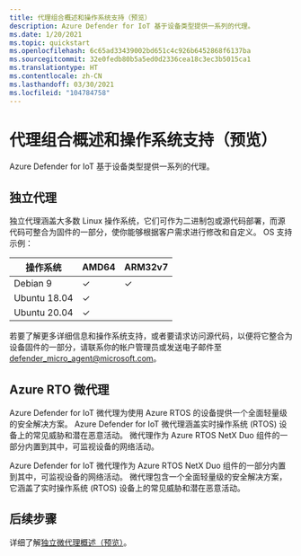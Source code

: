 ```yaml
---
title: 代理组合概述和操作系统支持（预览）
description: Azure Defender for IoT 基于设备类型提供一系列的代理。
ms.date: 1/20/2021
ms.topic: quickstart
ms.openlocfilehash: 6c65ad33439002bd651c4c926b6452868f6137ba
ms.sourcegitcommit: 32e0fedb80b5a5ed0d2336cea18c3ec3b5015ca1
ms.translationtype: HT
ms.contentlocale: zh-CN
ms.lasthandoff: 03/30/2021
ms.locfileid: "104784758"
---
```

# <a name="agent-portfolio-overview-and-os-support-preview"></a>代理组合概述和操作系统支持（预览）

Azure Defender for IoT 基于设备类型提供一系列的代理。 

## <a name="standalone-agent"></a>独立代理

独立代理涵盖大多数 Linux 操作系统，它们可作为二进制包或源代码部署，而源代码可整合为固件的一部分，使你能够根据客户需求进行修改和自定义。 OS 支持示例： 

| 操作系统 | AMD64 | ARM32v7 |
|--|--|--|
| Debian 9 | ✓ | ✓ |
| Ubuntu 18.04 | ✓ |  |
| Ubuntu 20.04 | ✓ |  |

若要了解更多详细信息和操作系统支持，或者要请求访问源代码，以便将它整合为设备固件的一部分，请联系你的帐户管理员或发送电子邮件至 <defender_micro_agent@microsoft.com>。 

## <a name="azure-rtos-micro-agent"></a>Azure RTO 微代理

Azure Defender for IoT 微代理为使用 Azure RTOS 的设备提供一个全面轻量级的安全解决方案。 Azure Defender for IoT 微代理涵盖实时操作系统 (RTOS) 设备上的常见威胁和潜在恶意活动。 微代理作为 Azure RTOS NetX Duo 组件的一部分内置到其中，可监视设备的网络活动。 

Azure Defender for IoT 微代理作为 Azure RTOS NetX Duo 组件的一部分内置到其中，可监视设备的网络活动。 微代理包含一个全面轻量级的安全解决方案，它涵盖了实时操作系统 (RTOS) 设备上的常见威胁和潜在恶意活动。

## <a name="next-steps"></a>后续步骤

详细了解[独立微代理概述（预览）](concept-standalone-micro-agent-overview.md)。